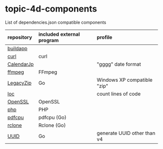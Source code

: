 # topic-4d-components
List of dependencies.json compatible components

|repository|included external program|profile|
|:-|:-|:-|
|[buildapp](https://github.com/miyako/buildapp)|||
|[curl](https://github.com/miyako/curl)|curl||
|[CalendarJp](https://github.com/miyako/CalendarJp)||"gggg" date format|
|[ffmpeg](https://github.com/miyako/ffmpeg)|FFmpeg||
|[LegacyZip](https://github.com/miyako/LegacyZip)|Go|Windows XP compatible "zip"|
|[loc](https://github.com/miyako/loc)||count lines of code|
|[OpenSSL](https://github.com/miyako/OpenSSL)|OpenSSL||
|[php](https://github.com/miyako/php)|PHP||
|[pdfcpu](https://github.com/miyako/pdfcpu)|pdfcpu (Go)||
|[rclone](https://github.com/miyako/rclone)|Rclone (Go)||
|[UUID](https://github.com/miyako/UUID)|Go|generate UUID other than v4|
